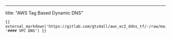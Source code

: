 ---
title: "AWS Tag Based Dynamic DNS"
```
{{ external_markdown('https://gitlab.com/gtz4all/aws_ec2_ddns_tf/-/raw/main/README.md', '#### VPC DNS') }}
